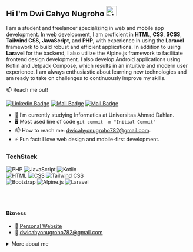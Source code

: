 ## Hi I'm Dwi Cahyo Nugroho <img src="https://user-images.githubusercontent.com/1303154/88677602-1635ba80-d120-11ea-84d8-d263ba5fc3c0.gif" width="28px" alt="hi">

I am a student and freelancer specializing in web and mobile app development. In web development, I am proficient in **HTML**, **CSS**, **SCSS**, **Tailwind CSS**, **JavaScript**, and **PHP**, with experience in using the **Laravel** framework to build robust and efficient applications. In addition to using **Laravel** for the backend, I also utilize the Alpine.js framework to facilitate frontend design development. I also develop Android applications using Kotlin and Jetpack Compose, which results in an intuitive and modern user experience. I am always enthusiastic about learning new technologies and am ready to take on challenges to continuously improve my skills.

:mailbox: Reach me out!

[![Linkedin Badge](https://img.shields.io/badge/-Dwi_Cahyo_Nugroho-0e76a8?style=flat&labelColor=0e76a8&logo=linkedin&logoColor=white)](https://www.linkedin.com/in/dwicahyonugroho30/) [![Mail Badge](https://img.shields.io/badge/-@dwwll_-e84393?style=flat&labelColor=e84393&logo=instagram&logoColor=white)](https://www.instagram.com/dwwll_/) [![Mail Badge](https://img.shields.io/badge/-dwicahyonugroho782@gmail.com-c0392b?style=flat&labelColor=c0392b&logo=gmail&logoColor=white)](mailto:dwicahyonugroho782@gmail.com)

- 🔭 I’m currently studying Informatics at Universitas Ahmad Dahlan.
- :desktop_computer: Most used line of code `git commit -m "Initial Commit"`
- 📫 How to reach me: dwicahyonugroho782@gmail.com.
- ⚡ Fun fact: I love web design and mobile-first development.


### TechStack
![PHP](https://img.shields.io/badge/PHP-777BB4?style=for-the-badge&logo=php&logoColor=white) ![JavaScript](https://img.shields.io/badge/JavaScript-323330?style=for-the-badge&logo=javascript&logoColor=F7DF1E) ![Kotlin](https://img.shields.io/badge/Kotlin-0095D5?&style=for-the-badge&logo=kotlin&logoColor=white)
<br>![HTML](https://img.shields.io/badge/HTML-E34F26?style=for-the-badge&logo=html5&logoColor=white) ![CSS](https://img.shields.io/badge/CSS-1572B6?style=for-the-badge&logo=css3&logoColor=white)
![Tailwind CSS](https://img.shields.io/badge/TailwindCSS-06B6D4?style=for-the-badge&logo=tailwind-css&logoColor=white) <br> ![Bootstrap](https://img.shields.io/badge/Bootstrap-563D7C?style=for-the-badge&logo=bootstrap&logoColor=white) ![Alpine.js](https://img.shields.io/badge/AlpineJS-8BC0D0?style=for-the-badge&logo=alpine.js&logoColor=black) ![Laravel](https://img.shields.io/badge/Laravel-FF2D20?style=for-the-badge&logo=laravel&logoColor=white)

<br />
<br />

#### Bizness
- :paperclip: [Personal Website](https://devwithdwi.online/)
- :email: dwicahyonugroho782@gmail.com

<details>
<summary>
  More about me
</summary>
<br>
I enjoy sharing knowledge, putting together tutorials, and contributing to open-source projects to help fellow developers. I also enjoy learning new technologies and frameworks.

#### Github Stats

![Dwi Cahyo's github stats](https://github-readme-stats.vercel.app/api?username=dwicah79&count_private=true&theme=tokyonight&hide=contribs,prs)

</details>
